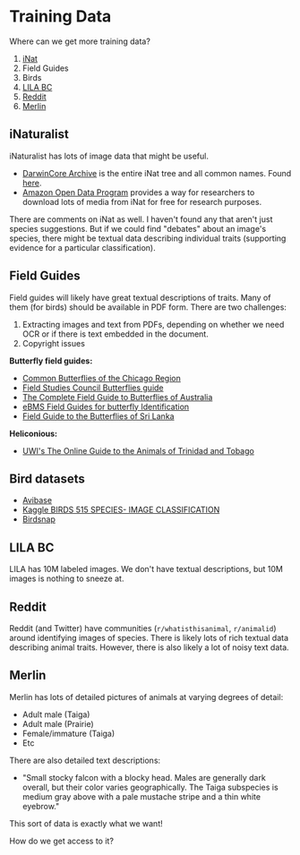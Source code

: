 # Training Data

Where can we get more training data?

1. [iNat](https://www.inaturalist.org/)
2. Field Guides
3. Birds
4. [LILA BC](https://lila.science/)
5. [Reddit](https://old.reddit.com/r/whatisthisanimal)
6. [Merlin](https://www.allaboutbirds.org/guide/Merlin/overview)

## iNaturalist

iNaturalist has lots of image data that might be useful.

* [DarwinCore Archive](https://www.inaturalist.org/taxa/inaturalist-taxonomy.dwca.zip) is the entire iNat tree and all common names. Found [here](https://www.inaturalist.org/pages/developers).
* [Amazon Open Data Program](https://www.inaturalist.org/blog/49564-inaturalist-licensed-observation-images-in-the-amazon-open-data-sponsorship-program) provides a way for researchers to download lots of media from iNat for free for research purposes.

There are comments on iNat as well.
I haven't found any that aren't just species suggestions.
But if we could find "debates" about an image's species, there might be textual data describing individual traits (supporting evidence for a particular classification).


## Field Guides

Field guides will likely have great textual descriptions of traits.
Many of them (for birds) should be available in PDF form.
There are two challenges:

1. Extracting images and text from PDFs, depending on whether we need OCR or if there is text embedded in the document.
2. Copyright issues

**Butterfly field guides:**
* [Common Butterflies of the Chicago Region](https://fieldguides.fieldmuseum.org/sites/default/files/rapid-color-guides-pdfs/butterflyguide_new.pdf)
* [Field Studies Council Butterflies guide](https://www.field-studies-council.org/shop/publications/butterflies-guide/)
* [The Complete Field Guide to Butterflies of Australia](https://www.researchgate.net/publication/283572367_The_Complete_Field_Guide_to_Butterflies_of_Australia)
* [eBMS Field Guides for butterfly Identification](https://butterfly-monitoring.net/field-guides)
* [Field Guide to the Butterflies of Sri Lanka](https://www.researchgate.net/publication/329880548_Field_Guide_to_the_Butterflies_of_Sri_Lanka)

**Heliconious:**
* [UWI's The Online Guide to the Animals of Trinidad and Tobago](https://sta.uwi.edu/fst/lifesciences/sites/default/files/lifesciences/documents/ogatt/Heliconius_melpomene%20-%20Postman%20Butterfly.pdf)

## Bird datasets
* [Avibase](https://avibase.bsc-eoc.org/avibase.jsp?lang=EN)
* [Kaggle BIRDS 515 SPECIES- IMAGE CLASSIFICATION](https://www.kaggle.com/datasets/gpiosenka/100-bird-species)
* [Birdsnap](https://paperswithcode.com/dataset/birdsnap)


## LILA BC

LILA has 10M labeled images.
We don't have textual descriptions, but 10M images is nothing to sneeze at.

## Reddit

Reddit (and Twitter) have communities (`r/whatisthisanimal`, `r/animalid`) around identifying images of species.
There is likely lots of rich textual data describing animal traits. 
However, there is also likely a lot of noisy text data.


## Merlin

Merlin has lots of detailed pictures of animals at varying degrees of detail:

* Adult male (Taiga)
* Adult male (Prairie)
* Female/immature (Taiga)
* Etc

There are also detailed text descriptions:

* "Small stocky falcon with a blocky head. Males are generally dark overall, but their color varies geographically. The Taiga subspecies is medium gray above with a pale mustache stripe and a thin white eyebrow."

This sort of data is exactly what we want!

How do we get access to it?
